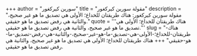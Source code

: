 +++
author = "سورين كيركغور"
title = "مقولة سورين كيركغور"
description = "مقولة سورين كيركغور: هناك طريقتان للخداع؛ الأولى هي تصديق ما هو غير صحيح، والثانية هي رفض تصديق ما هو حقيقي."
quote = '''هناك طريقتان للخداع؛ الأولى هي تصديق ما هو غير صحيح، والثانية هي رفض تصديق ما هو حقيقي.'''
slug = "هناك-طريقتان-للخداع؛-الأولى-هي-تصديق-ما-هو-غير-صحيح،-والثانية-هي-رفض-تصديق-ما-هو-حقيقي"
+++
هناك طريقتان للخداع؛ الأولى هي تصديق ما هو غير صحيح، والثانية هي رفض تصديق ما هو حقيقي.
